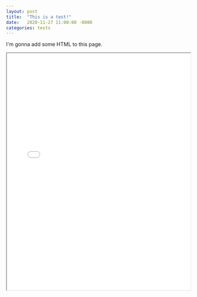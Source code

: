 ```yaml
---
layout: post
title:  "This is a test!"
date:   2020-11-27 11:00:00 -0800
categories: tests
---
```


I'm gonna add some HTML to this page.

<iframe
  src="/assets/labinv_net.html"
  style="width:100%; height:650px;"
></iframe>